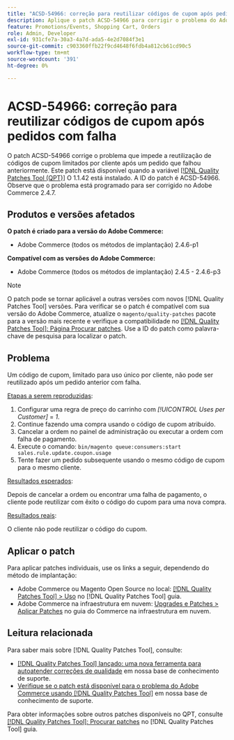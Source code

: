 ```yaml
---
title: "ACSD-54966: correção para reutilizar códigos de cupom após pedidos com falha"
description: Aplique o patch ACSD-54966 para corrigir o problema do Adobe Commerce, impedindo a reutilização de códigos de cupom limitados por promoções e carrinho de compras após um pedido que falhou anteriormente.
feature: Promotions/Events, Shopping Cart, Orders
role: Admin, Developer
exl-id: 931cfe7a-30a3-4a7d-ada5-4e2d7084f3e1
source-git-commit: c903360ffb22f9cd4648f6fdb4a812cb61cd90c5
workflow-type: tm+mt
source-wordcount: '391'
ht-degree: 0%

---
```


# ACSD-54966: correção para reutilizar códigos de cupom após pedidos com falha

O patch ACSD-54966 corrige o problema que impede a reutilização de códigos de cupom limitados por cliente após um pedido que falhou anteriormente. Este patch está disponível quando a variável [[!DNL Quality Patches Tool (QPT)]](/help/announcements/adobe-commerce-announcements/magento-quality-patches-released-new-tool-to-self-serve-quality-patches.md) O 1.1.42 está instalado. A ID do patch é ACSD-54966. Observe que o problema está programado para ser corrigido no Adobe Commerce 2.4.7.

## Produtos e versões afetados

**O patch é criado para a versão do Adobe Commerce:**

* Adobe Commerce (todos os métodos de implantação) 2.4.6-p1

**Compatível com as versões do Adobe Commerce:**

* Adobe Commerce (todos os métodos de implantação) 2.4.5 - 2.4.6-p3

>[!NOTE]
>
>O patch pode se tornar aplicável a outras versões com novos [!DNL Quality Patches Tool] versões. Para verificar se o patch é compatível com sua versão do Adobe Commerce, atualize o `magento/quality-patches` pacote para a versão mais recente e verifique a compatibilidade no [[!DNL Quality Patches Tool]: Página Procurar patches](https://experienceleague.adobe.com/tools/commerce-quality-patches/index.html). Use a ID do patch como palavra-chave de pesquisa para localizar o patch.

## Problema

Um código de cupom, limitado para uso único por cliente, não pode ser reutilizado após um pedido anterior com falha.

<u>Etapas a serem reproduzidas</u>:

1. Configurar uma regra de preço do carrinho com *[!UICONTROL Uses per Customer]* = *1*.
1. Continue fazendo uma compra usando o código de cupom atribuído.
1. Cancelar a ordem no painel de administração ou executar a ordem com falha de pagamento.
1. Execute o comando: `bin/magento queue:consumers:start sales.rule.update.coupon.usage`
1. Tente fazer um pedido subsequente usando o mesmo código de cupom para o mesmo cliente.

<u>Resultados esperados</u>:

Depois de cancelar a ordem ou encontrar uma falha de pagamento, o cliente pode reutilizar com êxito o código do cupom para uma nova compra.

<u>Resultados reais</u>:

O cliente não pode reutilizar o código do cupom.

## Aplicar o patch

Para aplicar patches individuais, use os links a seguir, dependendo do método de implantação:

* Adobe Commerce ou Magento Open Source no local: [[!DNL Quality Patches Tool] > Uso](https://experienceleague.adobe.com/docs/commerce-operations/tools/quality-patches-tool/usage.html) no [!DNL Quality Patches Tool] guia.
* Adobe Commerce na infraestrutura em nuvem: [Upgrades e Patches > Aplicar Patches](https://experienceleague.adobe.com/docs/commerce-cloud-service/user-guide/develop/upgrade/apply-patches.html) no guia do Commerce na infraestrutura em nuvem.

## Leitura relacionada

Para saber mais sobre [!DNL Quality Patches Tool], consulte:

* [[!DNL Quality Patches Tool] lançado: uma nova ferramenta para autoatender correções de qualidade](/help/announcements/adobe-commerce-announcements/magento-quality-patches-released-new-tool-to-self-serve-quality-patches.md) em nossa base de conhecimento de suporte.
* [Verifique se o patch está disponível para o problema do Adobe Commerce usando [!DNL Quality Patches Tool]](/help/support-tools/patches-available-in-qpt-tool/check-patch-for-magento-issue-with-magento-quality-patches.md) em nossa base de conhecimento de suporte.

Para obter informações sobre outros patches disponíveis no QPT, consulte [[!DNL Quality Patches Tool]: Procurar patches](https://experienceleague.adobe.com/tools/commerce-quality-patches/index.html) no [!DNL Quality Patches Tool] guia.

